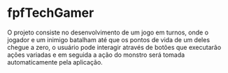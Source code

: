 # fpfTechGamer
O projeto consiste no desenvolvimento de um jogo em turnos, onde o jogador e um inimigo batalham até que os pontos de vida de um deles chegue a zero, o usuário pode interagir através de botões que executarão ações variadas e em seguida a ação do monstro será tomada automaticamente pela aplicação.
